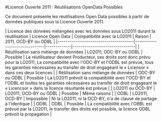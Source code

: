 #Licence Ouverte 2011 : Réutilisations OpenData Possibles

Ce document présente les réutilisations Open Data possibles à partir de données publiques sous la Licence Ouverte 2011.

| Licence des données mélangées avec les données sous LO2011 durant la réutilisation | Licence Open Data | Compatibilité avec la LO2011 | Raison  |
2011, OCD-BY ou ODBL        |
|---------------------------------------|-------------------------------|-------------|--------------------------------|
| Réutilisation sans mélange de données | LO2011, ODC-BY ou ODBL        | Possible    | Le réutilisateur devient Producteur, ses droits sont donc prévu pour la LO2011, La compatibilité avec l'ODC-BY et l'ODBL est prévue, tous les garanties nécessaires au transfer de droit engageant le « Licensor » dans ces deux licences |
| Rétilisation sans mélange de données  | ODC-BY ou ODBL                | Possible    | La LO2011 prévoit la compatibilité avec l'OCD-BY et l'ODBL et toutes les garanties nécessaires au transfer de droit engageant le « Licencsor » dans la licence résultante est prévue | 
| LO2011 ou OCD-BY                      | LO2011, OCD-BY ou ODBL        | Possible    | Même raisons |
| ODBL                                  | LO2011, OCD-BY                | Impossible  | Ni la LO2011, ni la OCD-BY, n'a de clause de partage à l'identique | 
| ODBL                                  | ODBL                          | Possible    | La compatibilité avec l'OBBL est prévue par la LO2011, le transfer des droits est possible, la licence ODBL prévoit la propagation |


